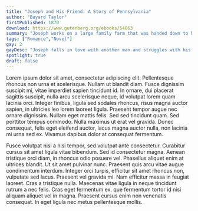```yaml
---
title: "Joseph and His Friend: A Story of Pennsylvania"
author: "Bayard Taylor"
firstPublished: 1870
download: https://www.gutenberg.org/ebooks/54863
summary: "Joseph works on a large family farm that was handed down to him from his parents. He finds love in some unexpected encounters. Feeling constricted by country life's societal boundaries, will this new love set him free? Or is his fate already settled?"
tags: ["Romance","Novel"]
gay: 2
gayDesc: "Joseph falls in love with another man and struggles with his duties to his new wife."
spotlight: true
draft: false
---
```


Lorem ipsum dolor sit amet, consectetur adipiscing elit. Pellentesque rhoncus non urna et scelerisque. Nullam ut blandit diam. Fusce dignissim suscipit mi, vitae imperdiet sapien tincidunt id. In ornare, dui placerat sagittis suscipit, nulla arcu scelerisque neque, id volutpat lorem quam lacinia orci. Integer finibus, ligula sed sodales rhoncus, risus magna auctor sapien, in ultricies leo lorem laoreet ligula. Praesent tempor augue nec ornare dignissim. Nullam eget mattis felis. Sed sed tincidunt quam. Sed porttitor tempus commodo. Nulla maximus ut erat vel gravida. Donec consequat, felis eget eleifend auctor, lacus magna auctor nulla, non lacinia mi urna sed ex. Vivamus dapibus dolor at consequat fermentum.

Fusce volutpat nisi a nisi tempor, sed volutpat ante consectetur. Curabitur cursus sit amet ligula vitae bibendum. Sed id consectetur magna. Aenean tristique orci diam, in rhoncus odio posuere vel. Phasellus aliquet enim at ultrices blandit. Ut sit amet pulvinar nunc. Praesent quis arcu vitae augue condimentum interdum. Integer orci turpis, efficitur sit amet rhoncus non, vulputate sed lacus. Praesent vel gravida mi. Nam efficitur massa in feugiat laoreet. Cras a tristique nulla. Maecenas vitae ligula in neque tincidunt rutrum a nec felis. Cras eget fermentum ex. que fermentum tortor id nisi aliquam aliquet vel in magna. Praesent cursus enim non venenatis consequat. In eget ligula nec metus pellentesque mollis. 